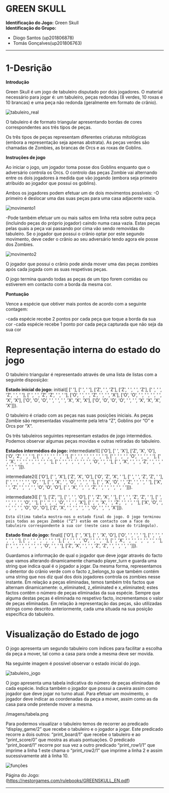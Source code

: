 # GREEN SKULL

**Identificação do Jogo:** Green Skull  
**Identificação do Grupo:**  
- Diogo Santos (up201806878)  
- Tomás Gonçalves(up201806763)

---

# 1-Desrição
**Introdução**

Green Skull é um jogo de tabuleiro disputado por dois jogadores. O material necessário para jogar é: um tabuleiro, peças redondas (8 verdes, 10 roxas e 10 brancas) e uma peça não redonda (geralmente em formato de crânio). 

![tabuleiro_real](imagens/tabuleiro_real.png)


O tabuleiro é de formato triangular apresentando bordas de cores correspondentes aos três tipos de peças.

Os três tipos de peças representam diferentes criaturas mitológicas (embora a representação seja apenas abstrata). As peças verdes são chamadas de Zombies, as brancas de Orcs e as roxas de Goblins. 

**Instruções de jogo**

Ao iniciar o jogo, um jogador toma posse dos Goblins enquanto que o adversário controla os Orcs. O controlo das peças Zombie vai alternando entre os dois jogadores à medida que vão jogando (embora seja primeiro atribuído ao jogador que possui os goblins). 

Ambos os jogadores podem efetuar um de dois movimentos possíveis:
-O primeiro é deslocar uma das suas peças para uma casa adjacente vazia. 

![movimento1](imagens/movimento1.png)


-Pode também efetuar um ou mais saltos em linha reta sobre outra peça (incluindo peças do próprio jogador) caindo numa casa vazia. Estas peças pelas quais a peça vai passando por cima vão sendo removidas do tabuleiro. Se o jogador que possui o crânio optar por este segundo movimento, deve ceder o crânio ao seu adversário tendo agora ele posse dos Zombies. 

![movimento2](imagens/movimento2.png)


O jogador que possui o crânio pode ainda mover uma das peças zombies após cada jogada com as suas respetivas peças. 

O jogo termina quando todas as peças de um tipo forem comidas ou estiverem em contacto com a borda da mesma cor. 
 
 **Pontuação**

Vence a espécie que obtiver mais pontos de acordo com a seguinte contagem:

-cada espécie recebe 2 pontos por cada peça que toque a borda da sua cor
-cada espécie recebe 1 ponto por cada peça capturada que não seja da sua cor


# Representação interna do estado do jogo

O tabuleiro triangular é representado através de uma lista de listas com a seguinte disposição:

**Estado inicial do jogo:**
initial([
       [' '],
       [' ', ' '],
       ['Z', ' ', 'Z'],
       ['Z', ' ', ' ', 'Z'],
       [' ', ' ', 'Z', ' ', ' '],
       [' ', ' ', 'Z', 'Z', ' ', ' '],
       ['O', ' ', ' ', 'Z', ' ', ' ', 'X'],
       ['O', 'O', ' ', ' ', ' ', ' ', 'X', 'X'],
       ['O', 'O', 'O', ' ', ' ', ' ', 'X', 'X', 'X'],
       ['O', 'O', 'O', 'O', ' ', ' ', 'X', 'X', 'X', 'X']]).

O tabuleiro é criado com as peças nas suas posições iniciais. As peças Zombie são representadas visualmente pela letra “Z”, Goblins por “O” e Orcs por “X”. 
 

Os três tabuleiros seguintes representam estados de jogo intermédios. Podemos observar algumas peças movidas e outras retiradas do tabuleiro.


**Estados intermédios do jogo:**
intermediate1([
    ['O'],
    [' ', 'X'],
    ['Z', 'X', 'O'],
    ['O', 'Z', ' ', ' '],
    [' ', ' ', ' ', ' ', ' '],
    [' ', ' ', ' ', ' ', ' ', ' '],
    [' ', ' ', ' ', 'O', ' ', ' ', ' '],
    [' ', 'X', ' ', ' ', ' ', ' ', ' ', ' '],
    [' ', ' ', ' ', ' ', ' ', ' ', 'O', ' ', ' '],
    [' ', 'X', ' ', ' ', 'Z', ' ', ' ', ' ', ' ', ' ']]).

intermediate2([
    ['O'],
    [' ', 'X'],
    ['Z', 'X', 'O'],
    ['O', 'Z', 'X', ' '],
    [' ', ' ', 'Z', 'Z', ' '],
    [' ', ' ', ' ', ' ', 'O', ' '],
    [' ', 'X', ' ', 'O', ' ', ' ', ' '],
    [' ', 'X', 'O', ' ', 'Z', ' ', ' ', ' '],
    ['X', ' ', 'Z', ' ', ' ', ' ', 'O', 'O', 'O'],
    [' ', 'X', ' ', ' ', 'Z', ' ', ' ', ' ', ' ', ' ']]).

intermediate3([
    [' '],
    ['Z', ''],
    [' ', ' ', 'O'],
    [' ', 'Z', 'X', ' '],
    [' ', ' ', 'Z', 'Z', ' '],
    [' ', ' ', ' ', ' ', 'O', ' '],
    [' ', '', ' ', 'O', ' ', ' ', 'X'],
    [' ', '', 'X', ' ', 'Z', ' ', ' ', ' '],
    ['X', 'O', '', ' ', ' ', ' ', 'O', 'O', 'O'],
    ['Z', 'X', ' ', ' ', ' ', ' ', 'O', ' ', ' ', 'X']]).


    Esta última tabela mostra-nos o estado final do jogo. O jogo terminou pois todas as peças Zombie (“Z”) estão em contacto com a face do tabuleiro correspondente à sua cor (neste caso a base do triângulo). 

**Estado final do jogo:**
  final([
      ['O'],
      [' ', 'X'],
      [' ', 'X', 'O'],
      ['O', ' ', ' ', ' '],
      [' ', ' ', ' ', ' ', ' '],
      [' ', ' ', ' ', ' ', ' ', ' '],
      [' ', ' ', ' ', 'O', ' ', ' ', ' '],
      [' ', 'X', ' ', ' ', ' ', ' ', ' ', ' '],
      [' ', ' ', ' ', ' ', ' ', ' ', 'O', ' ', ' '],
      ['Z', 'X', ' ', ' ', 'Z', 'Z', ' ', ' ', ' ', ' ']]).


Guardamos a informação de qual o jogador que deve jogar através do facto que vamos alterando dinamicamente chamado player_turn e guarda uma string que indica qual é o jogador a jogar. Da mesma forma, representamos o detentor do crânio verde com o facto z_belongs_to que também contém uma string que nos diz qual dos dois jogadores controla os zombies nesse instante.
Em relação a peças eliminadas, temos também três factos que alternam dinamicamente: o_eliminated, z_eliminated e x_eliminated; estes factos contêm o número de peças eliminadas da sua espécie. Sempre que alguma destas peças é eliminada no respetivo facto, incrementamos o valor de peças eliminadas.
Em relação à representação das peças, são utilizadas strings como descrito anteriormente, cada uma situada na sua posição específica do tabuleiro.


# Visualização do Estado de jogo

O jogo apresenta um segundo tabuleiro com índices para facilitar a escolha da peça a mover, tal como a casa para onde a mesma deve ser movida. 

Na seguinte imagem é possível observar o estado inicial do jogo.

![tabuleiro_jogo](imagens/tabuleiro_jogo.png)



O jogo apresenta uma tabela indicativa do número de peças eliminadas de cada espécie. Indica também o jogador que possui a caveira assim como jogador que deve jogar no turno atual. Para efetuar um movimento, o jogador deve indicar as coordenadas da peça a mover, assim como as da casa para onde pretende mover a mesma.

/imagens/tabela.png

Para podermos visualizar o tabuleiro temos de recorrer ao predicado “display_game/2” que recebe o tabuleiro e o jogador a jogar. Este predicado recorre a dois outros: “print_board/1” que recebe o tabuleiro  e ao “print_score/0” que mostra as atuais pontuações. O predicado “print_board/1” recorre por sua vez a outro predicado “print_row1/1” que imprime a linha 1 este chama o “print_row2/1” que imprime a linha 2 e assim sucessivamente até à linha 10.

![funções](imagens/functions.png)


Página do Jogo: (https://nestorgames.com/rulebooks/GREENSKULL_EN.pdf)

---

